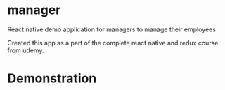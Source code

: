# manager
React native demo application for managers to manage their employees

Created this app as a part of the complete react native and redux course from udemy. 


# Demonstration


